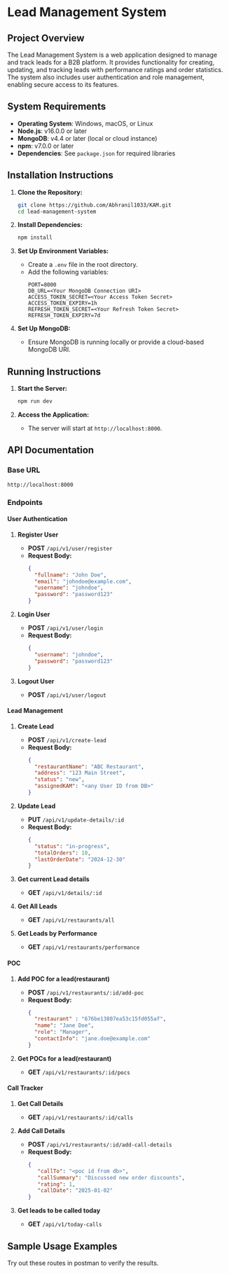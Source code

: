 # Lead Management System

## Project Overview
The Lead Management System is a web application designed to manage and track leads for a B2B platform. It provides functionality for creating, updating, and tracking leads with performance ratings and order statistics. The system also includes user authentication and role management, enabling secure access to its features.

## System Requirements
- **Operating System**: Windows, macOS, or Linux
- **Node.js**: v16.0.0 or later
- **MongoDB**: v4.4 or later (local or cloud instance)
- **npm**: v7.0.0 or later
- **Dependencies**: See `package.json` for required libraries

## Installation Instructions

1. **Clone the Repository:**
   ```bash
   git clone https://github.com/Abhranil1033/KAM.git
   cd lead-management-system
   ```

2. **Install Dependencies:**
   ```bash
   npm install
   ```

3. **Set Up Environment Variables:**
   - Create a `.env` file in the root directory.
   - Add the following variables:
     ```env
     PORT=8000
     DB_URL=<Your MongoDB Connection URI>
     ACCESS_TOKEN_SECRET=<Your Access Token Secret>
     ACCESS_TOKEN_EXPIRY=1h
     REFRESH_TOKEN_SECRET=<Your Refresh Token Secret>
     REFRESH_TOKEN_EXPIRY=7d
     ```

4. **Set Up MongoDB:**
   - Ensure MongoDB is running locally or provide a cloud-based MongoDB URI.

## Running Instructions

1. **Start the Server:**
   ```bash
   npm run dev
   ```

2. **Access the Application:**
   - The server will start at `http://localhost:8000`.


## API Documentation

### Base URL
`http://localhost:8000`

### Endpoints

#### User Authentication
1. **Register User**
   - **POST** `/api/v1/user/register`
   - **Request Body:**
     ```json
     {
       "fullname": "John Doe",
       "email": "johndoe@example.com",
       "username": "johndoe",
       "password": "password123"
     }
     ```

2. **Login User**
   - **POST** `/api/v1/user/login`
   - **Request Body:**
     ```json
     {
       "username": "johndoe",
       "password": "password123"
     }
     ```
2. **Logout User**
   - **POST** `/api/v1/user/logout`

#### Lead Management
1. **Create Lead**
   - **POST** `/api/v1/create-lead`
   - **Request Body:**
     ```json
     {
       "restaurantName": "ABC Restaurant",
       "address": "123 Main Street",
       "status": "new",
       "assignedKAM": "<any User ID from DB>"
     }
     ```

2. **Update Lead**
   - **PUT** `/api/v1/update-details/:id`
   - **Request Body:**
     ```json
     {
       "status": "in-progress",
       "totalOrders": 10,
       "lastOrderDate": "2024-12-30"
     }
     ```

3. **Get current Lead details**
   - **GET** `/api/v1/details/:id`

4. **Get All Leads**
   - **GET** `/api/v1/restaurants/all`

5. **Get Leads by Performance**
   - **GET** `/api/v1/restaurants/performance`



#### POC 
1. **Add POC for a lead(restaurant)**
   - **POST** `/api/v1/restaurants/:id/add-poc`
   - **Request Body:**
     ```json
     {
       "restaurant" : "676be13807ea53c15fd055af",
       "name": "Jane Doe",
       "role": "Manager",
       "contactInfo": "jane.doe@example.com"
     }
     ```

2. **Get POCs for a lead(restaurant)**
   - **GET** `/api/v1/restaurants/:id/pocs`



#### Call Tracker
1. **Get Call Details**
   - **GET** `/api/v1/restaurants/:id/calls`

2. **Add Call Details**
   - **POST** `/api/v1/restaurants/:id/add-call-details`
   - **Request Body:**
     ```json
     {
        "callTo": "<poc id from db>",
        "callSummary": "Discussed new order discounts",
        "rating": 1,
        "callDate": "2025-01-02"
     }
     ```

3. **Get leads to be called today**
   - **GET** `/api/v1/today-calls`



## Sample Usage Examples

Try out these routes in postman to verify the results.